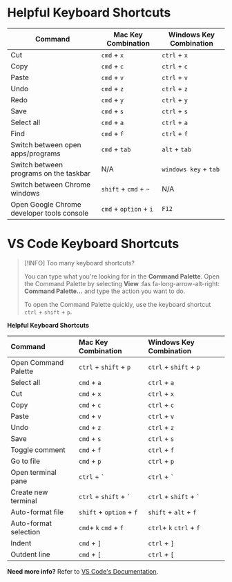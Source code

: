 # Helpful Keyboard Shortcuts
|Command|Mac Key Combination|Windows Key Combination|
|--|--|--|
|Cut|`cmd` + `x`|`ctrl` + `x`|
|Copy|`cmd` + `c`|`ctrl` + `c`|
|Paste|`cmd` + `v`|`ctrl` + `v`|
|Undo|`cmd` + `z`|`ctrl` + `z`|
|Redo|`cmd` + `y`|`ctrl` + `y`|
|Save|`cmd` + `s`|`ctrl` + `s`|
|Select all|`cmd` + `a`|`ctrl` + `a`|
|Find|`cmd` + `f`|`ctrl` + `f`|
|Switch between open apps/programs|`cmd` + `tab`|`alt` + `tab`|
|Switch between programs on the taskbar| N/A | `windows key` + `tab`|
|Switch between Chrome windows|`shift` + `cmd` + `~`| N/A |
|Open Google Chrome developer tools console|`cmd` + `option` + `i`| `F12`|

# VS Code Keyboard Shortcuts 

>[!INFO]
>Too many keyboard shortcuts?
>
>You can type what you're looking for in the **Command Palette**. Open the Command Palette by selecting **View** :fas fa-long-arrow-alt-right: **Command Palette...** and type the action you want to do.
>
>To open the Command Palette quickly, use the keyboard shortcut `ctrl` + `shift` + `p`.

**Helpful Keyboard Shortcuts**

| Command | Mac Key Combination | Windows Key Combination |
| :--- | :--- | :--- |
| Open Command Palette | `ctrl` + `shift` + `p` | `ctrl` + `shift` + `p` |
| Select all | `cmd` + `a` | `ctrl` + `a` |
| Cut | `cmd` + `x` | `ctrl` + `x` |
| Copy | `cmd` + `c` | `ctrl` + `c` |
| Paste | `cmd` + `v` | `ctrl` + `v` |
| Undo | `cmd` + `z` | `ctrl` + `z` |
| Save | `cmd` + `s` | `ctrl` + `s` |
| Toggle comment | `cmd` + `f` | `ctrl` + `f` |
| Go to file | `cmd` + `p` | `ctrl` + `p` |
| Open terminal pane | `ctrl` + `` ` `` | `ctrl` + `` ` `` |
| Create new terminal | `ctrl` + `shift` + `` ` `` | `ctrl` + `shift` + `` ` `` |
| Auto-format file | `shift` + `option` + `f` | `shift` + `alt` + `f` |
| Auto-format selection | `cmd`+ `k` `cmd` + `f` | `ctrl`+ `k` `ctrl` + `f` |
| Indent | `cmd` + `]` | `ctrl` + `]` |
| Outdent line | `cmd` + `[` | `ctrl` + `[` |

**Need more info?** Refer to [VS Code's Documentation](https://code.visualstudio.com/docs/getstarted/tips-and-tricks).

